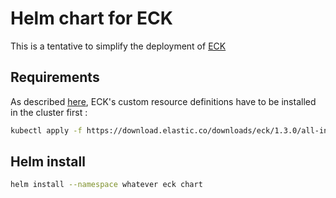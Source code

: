 # Helm chart for ECK

This is a tentative to simplify the deployment of [ECK](https://www.elastic.co/guide/en/cloud-on-k8s/current/index.html)

## Requirements

As described [here](https://www.elastic.co/guide/en/cloud-on-k8s/current/k8s-deploy-eck.html), ECK's custom resource definitions have to be installed in the cluster first :

```bash
kubectl apply -f https://download.elastic.co/downloads/eck/1.3.0/all-in-one.yaml
```

## Helm install

```bash
helm install --namespace whatever eck chart
```
